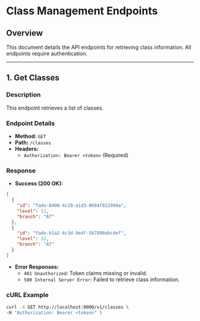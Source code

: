 # Class Management Endpoints

## Overview

This document details the API endpoints for retrieving class information. All endpoints require authentication.

---

## 1. Get Classes

### **Description**

This endpoint retrieves a list of classes.

### **Endpoint Details**

- **Method:** `GET`
- **Path:** `/classes`
- **Headers:**
  - `Authorization: Bearer <token>` (Required)

### **Response**

- **Success (200 OK):**

```json
[
  {
    "id": "fado-8400-4c29-a1d3-0604f822994a",
    "level": 11,
    "branch": "AT"
  },
  {
    "id": "fado-b1a2-4c3d-9e4f-567890abcdef",
    "level": 12,
    "branch": "AT"
  }
]
```

- **Error Responses:**
  - `401 Unauthorized`: Token claims missing or invalid.
  - `500 Internal Server Error`: Failed to retrieve class information.

### **cURL Example**

```bash
curl -X GET http://localhost:8000/v1/classes \
-H "Authorization: Bearer <token>" \
```